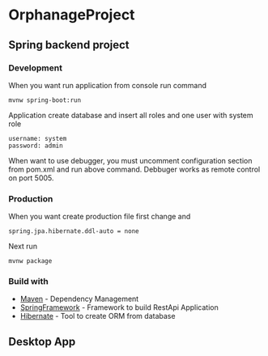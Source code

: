 # OrphanageProject

## Spring backend project

### Development

When you want run application from console run command

```
mvnw spring-boot:run
```

Application create database and insert all roles and one user with system role

```
username: system
password: admin
```

When want to use debugger, you must uncomment configuration section from pom.xml and run above command. Debbuger works as remote control on port 5005.



### Production

When you want create production file first change and 

```
spring.jpa.hibernate.ddl-auto = none
```

Next run

```
mvnw package
```

### Build with

* [Maven](https://maven.apache.org) - Dependency Management
* [SpringFramework](https://projects.spring.io/spring-framework/) - Framework to build RestApi Application
* [Hibernate](http://hibernate.org) - Tool to create ORM from database

## Desktop App

